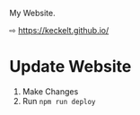 My Website.

⇨ https://keckelt.github.io/

# Update Website

1. Make Changes
2. Run `npm run deploy`
